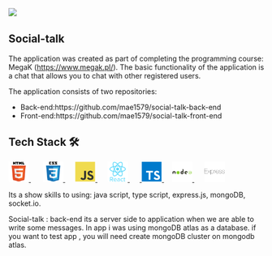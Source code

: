 <a href="https://files.fm/f/xxn4n3gfp"><img src="https://files.fm/thumb_show.php?i=xxn4n3gfp"></a>
## Social-talk
The application was created as part of completing the programming course: MegaK (https://www.megak.pl/).
The basic functionality of the application is a chat that allows you to chat with other registered users.

The application consists of two repositories:
<ul>
  <li>Back-end:https://github.com/mae1579/social-talk-back-end </li>
  <li>Front-end:https://github.com/mae1579/social-talk-front-end </li>
</ul>

## Tech Stack 🛠️ 
<p align="left"><a href="https://www.w3.org/html/" target="_blank" rel="noreferrer"> <img src="https://raw.githubusercontent.com/devicons/devicon/master/icons/html5/html5-original-wordmark.svg" alt="html5" width="40" height="40"/> </a>&nbsp; &nbsp;&nbsp;&nbsp; <a href="https://www.w3schools.com/css/" target="_blank" rel="noreferrer"> <img src="https://raw.githubusercontent.com/devicons/devicon/master/icons/css3/css3-original-wordmark.svg" alt="css3" width="40" height="40"/> </a>&nbsp;&nbsp;&nbsp;&nbsp; <a href="https://developer.mozilla.org/en-US/docs/Web/JavaScript" target="_blank" rel="noreferrer"> <img src="https://raw.githubusercontent.com/devicons/devicon/master/icons/javascript/javascript-original.svg" alt="javascript" width="40" height="40"/> </a>&nbsp;&nbsp;&nbsp;&nbsp; <a href="https://reactjs.org/" target="_blank" rel="noreferrer"> <img src="https://raw.githubusercontent.com/devicons/devicon/master/icons/react/react-original-wordmark.svg" alt="react" width="40" height="40"/> </a>&nbsp; &nbsp;&nbsp;&nbsp;<a href="https://www.typescriptlang.org/" target="_blank" rel="noreferrer"> <img src="https://raw.githubusercontent.com/devicons/devicon/master/icons/typescript/typescript-original.svg" alt="typescript" width="40" height="40"/> </a> &nbsp;&nbsp;&nbsp; <a href="https://nodejs.org" target="_blank" rel="noreferrer"> <img src="https://raw.githubusercontent.com/devicons/devicon/master/icons/nodejs/nodejs-original-wordmark.svg" alt="nodejs" width="40" height="40"/> </a>&nbsp; &nbsp;&nbsp;&nbsp;<img height="40" width="40" src="https://raw.githubusercontent.com/github/explore/80688e429a7d4ef2fca1e82350fe8e3517d3494d/topics/express/express.png" />&nbsp;&nbsp;&nbsp;&nbsp; 




Its a show skills  to using: java script, type script, express.js, mongoDB, socket.io.

Social-talk : back-end its a server side to application when we are able to write some messages.
In app i was using mongoDB atlas as a database.
if you want to test app , you will need create mongoDB cluster on mongodb atlas.
